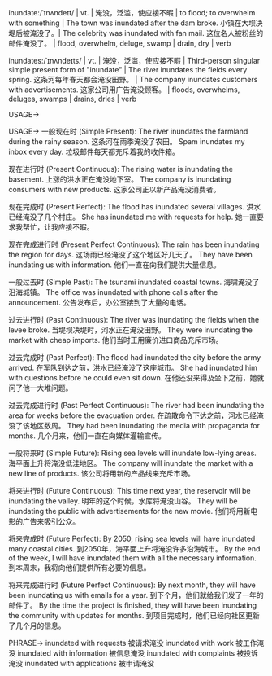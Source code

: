 inundate:/ˈɪnʌndeɪt/ | vt. | 淹没，泛滥，使应接不暇 | to flood; to overwhelm with something | The town was inundated after the dam broke.  小镇在大坝决堤后被淹没了。|  The celebrity was inundated with fan mail.  这位名人被粉丝的邮件淹没了。 | flood, overwhelm, deluge, swamp | drain, dry | verb

inundates:/ˈɪnʌndeɪts/ | vt. | 淹没，泛滥，使应接不暇 | Third-person singular simple present form of "inundate" | The river inundates the fields every spring.  这条河每年春天都会淹没田野。 |  The company inundates customers with advertisements.  这家公司用广告淹没顾客。 | floods, overwhelms, deluges, swamps | drains, dries | verb


USAGE->

USAGE->
一般现在时 (Simple Present):
The river inundates the farmland during the rainy season.  这条河在雨季淹没了农田。
Spam inundates my inbox every day.  垃圾邮件每天都充斥着我的收件箱。

现在进行时 (Present Continuous):
The rising water is inundating the basement.  上涨的洪水正在淹没地下室。
The company is inundating consumers with new products.  这家公司正以新产品淹没消费者。

现在完成时 (Present Perfect):
The flood has inundated several villages.  洪水已经淹没了几个村庄。
She has inundated me with requests for help.  她一直要求我帮忙，让我应接不暇。

现在完成进行时 (Present Perfect Continuous):
The rain has been inundating the region for days.  这场雨已经淹没了这个地区好几天了。
They have been inundating us with information.  他们一直在向我们提供大量信息。

一般过去时 (Simple Past):
The tsunami inundated coastal towns.  海啸淹没了沿海城镇。
The office was inundated with phone calls after the announcement.  公告发布后，办公室接到了大量的电话。

过去进行时 (Past Continuous):
The river was inundating the fields when the levee broke.  当堤坝决堤时，河水正在淹没田野。
They were inundating the market with cheap imports.  他们当时正用廉价进口商品充斥市场。

过去完成时 (Past Perfect):
The flood had inundated the city before the army arrived.  在军队到达之前，洪水已经淹没了这座城市。
She had inundated him with questions before he could even sit down.  在他还没来得及坐下之前，她就问了他一大堆问题。

过去完成进行时 (Past Perfect Continuous):
The river had been inundating the area for weeks before the evacuation order.  在疏散命令下达之前，河水已经淹没了该地区数周。
They had been inundating the media with propaganda for months.  几个月来，他们一直在向媒体灌输宣传。

一般将来时 (Simple Future):
Rising sea levels will inundate low-lying areas.  海平面上升将淹没低洼地区。
The company will inundate the market with a new line of products.  该公司将用新的产品线来充斥市场。

将来进行时 (Future Continuous):
This time next year, the reservoir will be inundating the valley.  明年的这个时候，水库将淹没山谷。
They will be inundating the public with advertisements for the new movie.  他们将用新电影的广告来吸引公众。

将来完成时 (Future Perfect):
By 2050, rising sea levels will have inundated many coastal cities.  到2050年，海平面上升将淹没许多沿海城市。
By the end of the week, I will have inundated them with all the necessary information.  到本周末，我将向他们提供所有必要的信息。

将来完成进行时 (Future Perfect Continuous):
By next month, they will have been inundating us with emails for a year.  到下个月，他们就给我们发了一年的邮件了。
By the time the project is finished, they will have been inundating the community with updates for months.  到项目完成时，他们已经向社区更新了几个月的信息。


PHRASE->
inundated with requests  被请求淹没
inundated with work  被工作淹没
inundated with information  被信息淹没
inundated with complaints  被投诉淹没
inundated with applications 被申请淹没

